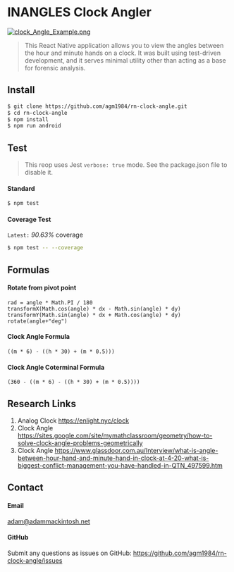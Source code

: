 # INANGLES Clock Angler

[![clock_Angle_Example.png](https://s9.postimg.cc/vfgyaz0sv/clock_Angle_Example.png)](https://postimg.cc/image/44vn31xvv/)

> This React Native application allows you to view the angles between the hour and minute hands on a clock. It was built using test-driven development, and it serves minimal utility other than acting as a base for forensic analysis.

## Install
``` bash
$ git clone https://github.com/agm1984/rn-clock-angle.git
$ cd rn-clock-angle
$ npm install
$ npm run android
```

## Test
> This reop uses Jest `verbose: true` mode. See the package.json file to disable it.

#### Standard
``` bash
$ npm test
```

#### Coverage Test
`Latest:` _90.63%_ coverage
``` bash
$ npm test -- --coverage
```

## Formulas

#### Rotate from pivot point
```
rad = angle * Math.PI / 180
transformX(Math.cos(angle) * dx - Math.sin(angle) * dy)
transformY(Math.sin(angle) * dx + Math.cos(angle) * dy)
rotate(angle+"deg")
```

#### Clock Angle Formula
```
((m * 6) - ((h * 30) + (m * 0.5)))
```

#### Clock Angle Coterminal Formula
```
(360 - ((m * 6) - ((h * 30) + (m * 0.5))))
```

## Research Links

1. Analog Clock https://enlight.nyc/clock
2. Clock Angle
https://sites.google.com/site/mymathclassroom/geometry/how-to-solve-clock-angle-problems-geometrically
3. Clock Angle
https://www.glassdoor.com.au/Interview/what-is-angle-between-hour-hand-and-minute-hand-in-clock-at-4-20-what-is-biggest-conflict-management-you-have-handled-in-QTN_497599.htm

## Contact

#### Email

adam@adammackintosh.net

#### GitHub

Submit any questions as issues on GitHub: https://github.com/agm1984/rn-clock-angle/issues
